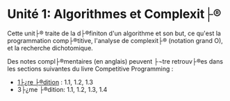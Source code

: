 # Unité 1: Algorithmes et Complexit├®
Cette unit├® traite de la d├®finiton d'un algorithme et son but, ce qu'est la programmation comp├®titive, l'analyse de complexit├® (notation grand O), et la recherche dichotomique.

Des notes compl├®mentaires (en anglais) peuvent ├¬tre retrouv├®es dans les sections suivantes du livre Competitive Programming :

- [1├¿re ├®dition](http://www.comp.nus.edu.sg/~stevenha/myteaching/competitive_programming/cp1.pdf)  : 1.1, 1.2, 1.3
- 3├¿me ├®dition: 1.1, 1.2, 1.3, 1.4
